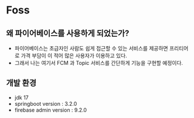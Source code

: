 # Foss
## 왜 파이어베이스를 사용하게 되었는가?
- 파이어베이스는 초급자인 사람도 쉽게 접근할 수 있는 서비스를 제공하면 프리티어로 가격 부담이 이 적어 많은 사용자가 이용하고 있다.
- 그래서 나는 여기서 FCM 과 Topic 서비스를 간단하게 기능을 구현할 예정이다.
## 개발 환경
- jdk 17
- springboot version : 3.2.0
- firebase admin version : 9.2.0
